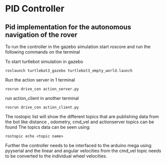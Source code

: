 # PID Controller
## Pid implementation for the autonomous navigation of the rover 
To run the controller in the gazebo simulation start roscore and run the following commands on the terminal

To start turtlebot simulation in gazebo
``` 
roslaunch turtlebot3_gazebo turtlebot3_empty_world.launch
```
Run the action server in 1 terminal 
```
rosrun drive_con action_server.py
```
run action_client in another terminal
```
rosrun drive_con action_client.py
```
The rostopic list will show the different topics that are publishing data from the bot like distance , odometry, cmd_vel and actionserver topics can be found 
The topics data can be seen using:
```
rostopic echo <topic name>
```
Further the controller needs to be interfaced to the arduino mega using pyyserial and the linear and angular velocities from the cmd_vel topic needs to be converted to the individual wheel velocities.  
